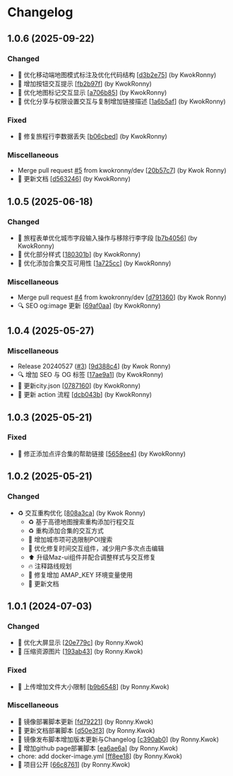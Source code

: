 # Changelog 

<a name="1.0.6"></a>
## 1.0.6 (2025-09-22)

### Changed

- 💄 优化移动端地图模式标注及优化代码结构 [[d3b2e75](https://github.com/kwokronny/roadbook/commit/d3b2e752047b4daa4e91e38521302d8b4f0db42c)] (by KwokRonny)
- 💄 增加按钮交互提示 [[fb2b97f](https://github.com/kwokronny/roadbook/commit/fb2b97f9d9228c442d652e84062d7e8688d65013)] (by KwokRonny)
- 💄 优化地图标记交互显示 [[a706b85](https://github.com/kwokronny/roadbook/commit/a706b85f7d7c2185b15520d1c04df727b3c1d753)] (by KwokRonny)
- 💄 优化分享与权限设置交互与复制增加链接描述 [[1a6b5af](https://github.com/kwokronny/roadbook/commit/1a6b5af96455f237cae0227d0789ec55ea9338e9)] (by KwokRonny)

### Fixed

- 🐛 修复旅程行李数据丢失 [[b06cbed](https://github.com/kwokronny/roadbook/commit/b06cbed2db47b51b6a99f5b39ea0376242f386b8)] (by KwokRonny)

### Miscellaneous

-  Merge pull request [#5](https://github.com/kwokronny/roadbook/issues/5) from kwokronny/dev [[20b57c7](https://github.com/kwokronny/roadbook/commit/20b57c738baeed25e5d89a09c888a25f8bb6c6a4)] (by Kwok Ronny)
- 📝 更新文档 [[d563246](https://github.com/kwokronny/roadbook/commit/d563246d62eaca4e2c1eed8c035125d039e996d4)] (by KwokRonny)


<a name="1.0.5"></a>
## 1.0.5 (2025-06-18)

### Changed

- 🚸 旅程表单优化城市字段输入操作与移除行李字段 [[b7b4056](https://github.com/kwokronny/roadbook/commit/b7b4056541a158bc2539b7e2065e8457ded258bb)] (by KwokRonny)
- 💄 优化部分样式 [[180301b](https://github.com/kwokronny/roadbook/commit/180301b088d91dec50a94e9f33a3a9a48750b540)] (by KwokRonny)
- 🚸 优化添加合集交互可用性 [[1a725cc](https://github.com/kwokronny/roadbook/commit/1a725cc313fc430a5059aa88f5dbb0402c426629)] (by KwokRonny)

### Miscellaneous

-  Merge pull request [#4](https://github.com/kwokronny/roadbook/issues/4) from kwokronny/dev [[d791360](https://github.com/kwokronny/roadbook/commit/d791360fdb50c2e6bcdc27171e8388c98795d970)] (by Kwok Ronny)
- 🔍 SEO og:image 更新 [[69af0aa](https://github.com/kwokronny/roadbook/commit/69af0aae83317dae05cba0e516396635e9709473)] (by KwokRonny)


<a name="1.0.4"></a>
## 1.0.4 (2025-05-27)

### Miscellaneous

-  Release 20240527 ([#3](https://github.com/kwokronny/roadbook/issues/3)) [[9d388c4](https://github.com/kwokronny/roadbook/commit/9d388c447a31b7d15254c21e020cc255be2fd51a)] (by Kwok Ronny)
- 🔍 增加 SEO 与 OG 标签 [[17ae9a1](https://github.com/kwokronny/roadbook/commit/17ae9a183c4c37e6c0f9278518ca2d36ddaa764a)] (by KwokRonny)
- 📝 更新city.json [[0787160](https://github.com/kwokronny/roadbook/commit/0787160988672ea43dcab8ebd9292b4a84c95374)] (by KwokRonny)
-  👷 更新 action 流程 [[dcb043b](https://github.com/kwokronny/roadbook/commit/dcb043bc77f509db6fcce6d54089353fa73cd8f1)] (by KwokRonny)


<a name="1.0.3"></a>
## 1.0.3 (2025-05-21)

### Fixed

- 🐛 修正添加点评合集的帮助链接 [[5658ee4](https://github.com/kwokronny/roadbook/commit/5658ee4e97a07acb90ca6c9cb395a22eb42a6437)] (by KwokRonny)


<a name="1.0.2"></a>
## 1.0.2 (2025-05-21)

### Changed

- ♻️ 交互重构优化 [[808a3ca](https://github.com/kwokronny/roadbook/commit/808a3ca3f71e347d5373f0193ed62380df313dab)] (by Kwok Ronny)
  - ♻️ 基于高德地图搜索重构添加行程交互
  - ♻️ 重构添加合集的交互方式
  - 💄 增加城市项可选限制POI搜索
  - 💄 优化修复时间交互组件，减少用户多次点击编辑
  - ⬆️ 升级Maz-ui组件并配合调整样式与交互修复
  - 🔥 注释路线规划
  - 🐛 修复增加 AMAP_KEY 环境变量使用
  - 📝 更新文档


<a name="1.0.1"></a>
## 1.0.1 (2024-07-03)

### Changed

- 💄 优化大屏显示 [[20e779c](https://github.com/kwokronny/roadbook/commit/20e779cdc5027532aa5f878002337c6448505738)] (by Ronny.Kwok)
- 🚚 压缩资源图片 [[193ab43](https://github.com/kwokronny/roadbook/commit/193ab439948bde93090b51afd2c10d0f530ff308)] (by Ronny.Kwok)

### Fixed

- 🐛 上传增加文件大小限制 [[b9b6548](https://github.com/kwokronny/roadbook/commit/b9b6548b09a1c9c8591f9f3c0dbb0b621fcdfdf9)] (by Ronny.Kwok)

### Miscellaneous

-  👷 镜像部署脚本更新 [[fd79221](https://github.com/kwokronny/roadbook/commit/fd79221b4556f67ffbd18144cd86a3dd58a25fd6)] (by Ronny.Kwok)
-  👷 更新文档部署脚本 [[d50e3f3](https://github.com/kwokronny/roadbook/commit/d50e3f37991ecec90b4ef3e50617e46d911e1e00)] (by Ronny.Kwok)
- 🚀 镜像发布脚本增加版本更新与Changelog [[c390ab0](https://github.com/kwokronny/roadbook/commit/c390ab04aa5db91b6c8a8717f804d26852b25182)] (by Ronny.Kwok)
- 🚀 增加github page部署脚本 [[ea6ae6a](https://github.com/kwokronny/roadbook/commit/ea6ae6a704191014006dd9aae9ef246e62a3fd1f)] (by Ronny.Kwok)
-  chore: add docker-image.yml [[ff8ee18](https://github.com/kwokronny/roadbook/commit/ff8ee189a12833c1e15aebef67855fdf290d239a)] (by Ronny.Kwok)
- 🚀 项目公开 [[66c8761](https://github.com/kwokronny/roadbook/commit/66c8761b0ed0437c2f74812eb20a92e7ee35f9a0)] (by Ronny.Kwok)


